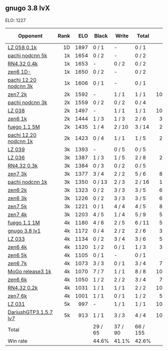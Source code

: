 ## gnugo 3.8 lvX ##

ELO: 1227

Opponent | Rank | ELO | Black | Write | Total | Win rate
---------|-----:|----:|-------|-------|-------|-------:
[LZ 058 0.1k](LZ%20058%200.1k.md) | 1D | 1897 | 0 / 1 | - | 0 / 1 | 0.0%
[pachi nodcnn 5k](pachi%20nodcnn%205k.md) | 1k | 1654 | 0 / 2 | - | 0 / 2 | 0.0%
[RN4.32 0.4k](RN4.32%200.4k.md) | 1k | 1653 | - | 0 / 2 | 0 / 2 | 0.0%
[zen6 1D-](zen6%201D-.md) | 1k | 1650 | 0 / 2 | - | 0 / 2 | 0.0%
[pachi 12.20 nodcnn 3k](pachi%2012.20%20nodcnn%203k.md) | 1k | 1606 | 0 / 1 | - | 0 / 1 | 0.0%
[zen7 2k](zen7%202k.md) | 2k | 1592 | - | 1 / 1 | 1 / 1 | 100.0%
[pachi nodcnn 3k](pachi%20nodcnn%203k.md) | 2k | 1559 | 0 / 2 | 0 / 2 | 0 / 4 | 0.0%
[LZ 038](LZ%20038.md) | 2k | 1497 | - | 1 / 1 | 1 / 1 | 100.0%
[zen6 1k](zen6%201k.md) | 2k | 1444 | 1 / 3 | 1 / 3 | 2 / 6 | 33.3%
[fuego 1.1 5M](fuego%201.1%205M.md) | 2k | 1435 | 1 / 4 | 2 / 10 | 3 / 14 | 21.4%
[pachi 12.20 nodcnn 1k](pachi%2012.20%20nodcnn%201k.md) | 2k | 1423 | 0 / 4 | 1 / 1 | 1 / 5 | 20.0%
[LZ 039](LZ%20039.md) | 3k | 1393 | - | 0 / 5 | 0 / 5 | 0.0%
[LZ 036](LZ%20036.md) | 3k | 1387 | 1 / 3 | 1 / 5 | 2 / 8 | 25.0%
[RN4.32 0.3k](RN4.32%200.3k.md) | 3k | 1384 | 0 / 3 | 0 / 2 | 0 / 5 | 0.0%
[zen7 3k](zen7%203k.md) | 3k | 1377 | 3 / 4 | 2 / 2 | 5 / 6 | 83.3%
[pachi nodcnn 1k](pachi%20nodcnn%201k.md) | 3k | 1350 | 0 / 13 | 2 / 3 | 2 / 16 | 12.5%
[zen6 2k](zen6%202k.md) | 3k | 1323 | 0 / 2 | 3 / 3 | 3 / 5 | 60.0%
[zen6 3k](zen6%203k.md) | 3k | 1226 | 0 / 2 | 3 / 3 | 3 / 5 | 60.0%
[zen7 5k](zen7%205k.md) | 3k | 1221 | 0 / 1 | 4 / 4 | 4 / 5 | 80.0%
[zen7 4k](zen7%204k.md) | 3k | 1203 | 4 / 5 | 1 / 4 | 5 / 9 | 55.6%
[fuego 1.1 1M](fuego%201.1%201M.md) | 4k | 1180 | 4 / 6 | 2 / 5 | 6 / 11 | 54.5%
[gnugo 3.8 lv1](gnugo%203.8%20lv1.md) | 4k | 1172 | 0 / 4 | 2 / 2 | 2 / 6 | 33.3%
[LZ 033](LZ%20033.md) | 4k | 1134 | 0 / 2 | 3 / 4 | 3 / 6 | 50.0%
[zen6 4k](zen6%204k.md) | 4k | 1120 | 1 / 2 | 0 / 1 | 1 / 3 | 33.3%
[zen6 5k](zen6%205k.md) | 4k | 1105 | 0 / 1 | - | 0 / 1 | 0.0%
[zen6 7k](zen6%207k.md) | 4k | 1073 | 3 / 3 | 0 / 1 | 3 / 4 | 75.0%
[MoGo release3 1k](MoGo%20release3%201k.md) | 4k | 1070 | 7 / 7 | 1 / 1 | 8 / 8 | 100.0%
[zen6 6k](zen6%206k.md) | 4k | 1050 | 1 / 2 | 2 / 2 | 3 / 4 | 75.0%
[RN4.32 0.2k](RN4.32%200.2k.md) | 4k | 1031 | 1 / 1 | 1 / 1 | 2 / 2 | 100.0%
[zen7 6k](zen7%206k.md) | 4k | 1001 | 1 / 1 | 0 / 1 | 1 / 2 | 50.0%
[LZ 031](LZ%20031.md) | 5k | 997 | - | 1 / 1 | 1 / 1 | 100.0%
[DariushGTP3.1.5.7 lv7](DariushGTP3.1.5.7%20lv7.md) | 5k | 913 | 1 / 1 | 3 / 3 | 4 / 4 | 100.0%
Total | | | 29 / 65 | 37 / 90 | 66 / 155 | 
Win rate| | | 44.6% | 41.1% | 42.6% | 
